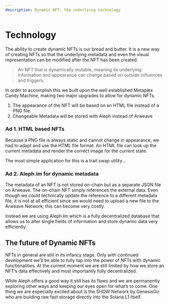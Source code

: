 ```yaml
---
description: Dynamic NFT; the underlying technology
---
```


# Technology

The ability to create dynamic NFTs is our bread and butter. It is a new way of creating NFTs so that the underlying metadata and even the visual representation can be modified after the NFT has been created.

> An NFT that is dynamically mutable, meaning its underlying information and appearance can change based on outside influences and triggers.



In order to accomplish this we built upon the well established Metaplex Candy Machine, making two major upgrades to allow for dynamic NFTs.



1. The appearance of the NFT will be based on an HTML file instead of a PNG file.
2. Changeable Metadata will be stored with Aleph instead of Arweave



### Ad 1. HTML based NFTs

Because a PNG file is always static and cannot change in appearance, we had to adapt and use the HTML file format. An HTML file can look up the current metadata and render the correct image for the current state.

The most simple application for this is a trait swap utility...

### Ad 2. Aleph.im for dynamic metadata&#x20;

The metadata of an NFT is not stored on-chain but as a separate JSON file on Arweave. The on-chain NFT simply references the external data. Even though we could technically update the reference to a different metadata file, it is not at all efficient since we would need to upload a new file to the Arweave Network; this can become very costly.

Instead we are using Aleph.Im which is a fully decentralized database that allows us to alter single fields of information and store dynamic data very efficiently.



## The future of Dynamic NFTs

NFTs in general are still in its infancy stage. Only with continued development we’ll be able to fully tap into the power of NFTs with dynamic functionalities. At the current moment we are still limited by how we store an NFT’s data effectively and most importantly fully decentralized.

While Aleph offers a good way it still has its flaws and we are permanently exploring other ways and keeping our eyes open for what’s to come. One thing we are especially excited about is the SHDW Network by GenesisGo who are building raw fast storage directly into the Solana L1 itself.
